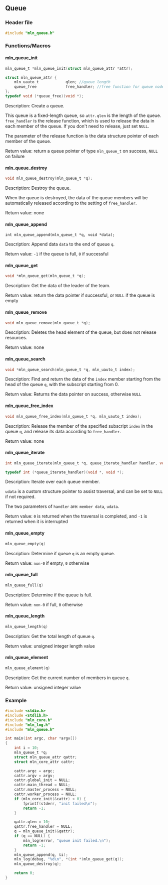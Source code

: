 ## Queue



### Header file

```c
#include "mln_queue.h"
```



### Functions/Macros



#### mln_queue_init

```c
mln_queue_t *mln_queue_init(struct mln_queue_attr *attr);

struct mln_queue_attr {
    mln_uauto_t            qlen; //queue length
    queue_free             free_handler; //free function for queue node
};
typedef void (*queue_free)(void *);
```

Description: Create a queue.

This queue is a fixed-length queue, so `attr.qlen` is the length of the queue. `free_handler` is the release function, which is used to release the data in each member of the queue. If you don't need to release, just set `NULL`.

The parameter of the release function is the data structure pointer of each member of the queue.

Return value: return a queue pointer of type `mln_queue_t` on success, `NULL` on failure



#### mln_queue_destroy

```c
void mln_queue_destroy(mln_queue_t *q);
```

Description: Destroy the queue.

When the queue is destroyed, the data of the queue members will be automatically released according to the setting of `free_handler`.

Return value: none



#### mln_queue_append

```c]
int mln_queue_append(mln_queue_t *q, void *data);
```

Description: Append data `data` to the end of queue `q`.

Return value: `-1` if the queue is full, `0` if successful



#### mln_queue_get

```c
void *mln_queue_get(mln_queue_t *q);
```

Description: Get the data of the leader of the team.

Return value: return the data pointer if successful, or `NULL` if the queue is empty



#### mln_queue_remove

```c
void mln_queue_remove(mln_queue_t *q);
```

Description: Deletes the head element of the queue, but does not release resources.

Return value: none



#### mln_queue_search

```c
void *mln_queue_search(mln_queue_t *q, mln_uauto_t index);
```

Description: Find and return the data of the `index` member starting from the head of the queue `q`, with the subscript starting from 0.

Return value: Returns the data pointer on success, otherwise `NULL`



#### mln_queue_free_index

```c
void mln_queue_free_index(mln_queue_t *q, mln_uauto_t index);
```

Description: Release the member of the specified subscript `index` in the queue `q`, and release its data according to `free_handler`.

Return value: none



#### mln_queue_iterate

```c
int mln_queue_iterate(mln_queue_t *q, queue_iterate_handler handler, void *udata);

typedef int (*queue_iterate_handler)(void *, void *);
```

Description: Iterate over each queue member.

`udata` is a custom structure pointer to assist traversal, and can be set to `NULL` if not required.

The two parameters of `handler` are: `member data`, `udata`.

Return value: `0` is returned when the traversal is completed, and `-1` is returned when it is interrupted



#### mln_queue_empty

```c
mln_queue_empty(q)
```

Description: Determine if queue `q` is an empty queue.

Return value: `non-0` if empty, `0` otherwise



#### mln_queue_full

```c
mln_queue_full(q)
```

Description: Determine if the queue is full.

Return value: `non-0` if full, `0` otherwise



#### mln_queue_length

```c
mln_queue_length(q)
```

Description: Get the total length of queue `q`.

Return value: unsigned integer length value



#### mln_queue_element

```c
mln_queue_element(q)
```

Description: Get the current number of members in queue `q`.

Return value: unsigned integer value



### Example

```c
#include <stdio.h>
#include <stdlib.h>
#include "mln_core.h"
#include "mln_log.h"
#include "mln_queue.h"

int main(int argc, char *argv[])
{
    int i = 10;
    mln_queue_t *q;
    struct mln_queue_attr qattr;
    struct mln_core_attr cattr;

    cattr.argc = argc;
    cattr.argv = argv;
    cattr.global_init = NULL;
    cattr.main_thread = NULL;
    cattr.master_process = NULL;
    cattr.worker_process = NULL;
    if (mln_core_init(&cattr) < 0) {
        fprintf(stderr, "init failed\n");
        return -1;
    }

    qattr.qlen = 10;
    qattr.free_handler = NULL;
    q = mln_queue_init(&qattr);
    if (q == NULL) {
        mln_log(error, "queue init failed.\n");
        return -1;
    }
    mln_queue_append(q, &i);
    mln_log(debug, "%d\n", *(int *)mln_queue_get(q));
    mln_queue_destroy(q);

    return 0;
}
```

